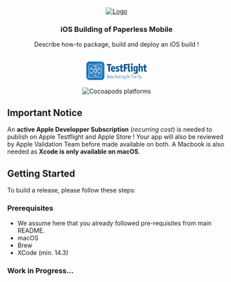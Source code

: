 <!-- PROJECT LOGO -->
<br />
<div align="center">
  <a href="https://github.com/astubenbord/paperless-mobile">
    <img src="../assets/logos/paperless_logo_green.png" alt="Logo" width="80" height="80">
  </a>

<h3 align="center">iOS Building of Paperless Mobile</h3>

  <p align="center">
    Describe how-to package, build and deploy an iOS build !
    <br />
    <br />
    <p>
      <a href="https://testflight.apple.com/join/nmLJvzP9">
        <img src="../resources/get_it_on_testflight_en.png" width="140px">
      </a>
    </p>
    <img alt="Cocoapods platforms" src="https://img.shields.io/cocoapods/p/ios" />
  </p>
</div>

## Important Notice
An **active Apple Developper Subscription** (*recurring cost*) is needed to publish on Apple Testflight and Apple Store ! Your app will also be reviewed by Apple Validation Team before made available on both.
A Macbook is also needed as **Xcode is only available on macOS**.

<!-- GETTING STARTED -->
## Getting Started

To build a release, please follow these steps:

### Prerequisites
* We assume here that you already followed pre-requisites from main README.
* macOS
* Brew
* XCode (min. 14.3)
   
### Work in Progress...